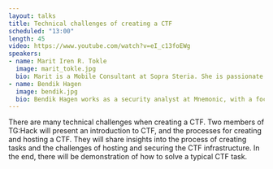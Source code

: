 ```yaml
---
layout: talks
title: Technical challenges of creating a CTF
scheduled: "13:00"
length: 45
video: https://www.youtube.com/watch?v=eI_c13foEWg
speakers:
- name: Marit Iren R. Tokle
  image: marit_tokle.jpg
  bio: Marit is a Mobile Consultant at Sopra Steria. She is passionate about teaching cyber security as she continuously strives towards improving TG:Hack and the workshops, presentations and hacking competitions of the CTF group at the University of Oslo.
- name: Bendik Hagen
  image: bendik.jpg
  bio: Bendik Hagen works as a security analyst at Mnemonic, with a focus on network security and DFIR (digital forensics and incident response). In TG:Hack he creates tasks for forensics and reverse engineering. He also monitors and manages the CTF infrastructure.
---
```


There are many technical challenges when creating a CTF. Two members of TG:Hack will present an introduction to CTF, and the processes for creating and hosting a CTF. They will share insights into the process of creating tasks and the challenges of hosting and securing the CTF infrastructure. In the end, there will be demonstration of how to solve a typical CTF task.

